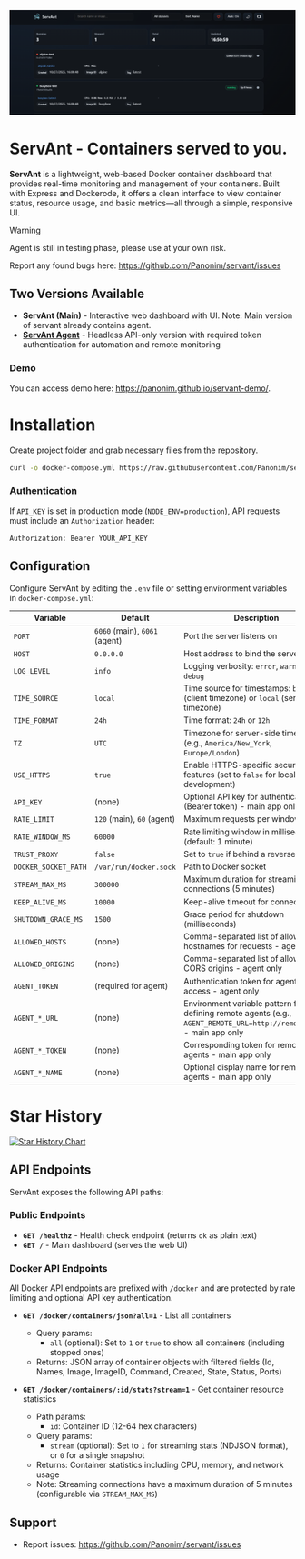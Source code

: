 <p align="center">
	<img src="./static/screenshot.png" alt="Screenshot" />
</p>

# ServAnt - Containers served to you.

**ServAnt** is a lightweight, web-based Docker container dashboard that provides real-time monitoring and management of your containers. Built with Express and Dockerode, it offers a clean interface to view container status, resource usage, and basic metrics—all through a simple, responsive UI.

> [!WARNING]
>
> Agent is still in testing phase, please use at your own risk.
> 
> Report any found bugs here: https://github.com/Panonim/servant/issues

## Two Versions Available

- **ServAnt (Main)** - Interactive web dashboard with UI. Note: Main version of servant already contains agent. 
- **[ServAnt Agent](./servant-agent/)** - Headless API-only version with required token authentication for automation and remote monitoring

### Demo
You can access demo here: https://panonim.github.io/servant-demo/. 

# Installation 
Create project folder and grab necessary files from the repository. 
```bash
curl -o docker-compose.yml https://raw.githubusercontent.com/Panonim/servant/main/docker.example.yml
```

### Authentication

If `API_KEY` is set in production mode (`NODE_ENV=production`), API requests must include an `Authorization` header:
```
Authorization: Bearer YOUR_API_KEY
```

## Configuration

Configure ServAnt by editing the `.env` file or setting environment variables in `docker-compose.yml`:

| Variable | Default | Description |
|----------|---------|-------------|
| `PORT` | `6060` (main), `6061` (agent) | Port the server listens on |
| `HOST` | `0.0.0.0` | Host address to bind the server to |
| `LOG_LEVEL` | `info` | Logging verbosity: `error`, `warn`, `info`, `debug` |
| `TIME_SOURCE` | `local` | Time source for timestamps: `browser` (client timezone) or `local` (server timezone) |
| `TIME_FORMAT` | `24h` | Time format: `24h` or `12h` |
| `TZ` | `UTC` | Timezone for server-side timestamps (e.g., `America/New_York`, `Europe/London`) |
| `USE_HTTPS` | `true` | Enable HTTPS-specific security features (set to `false` for local HTTP development) |
| `API_KEY` | (none) | Optional API key for authentication (Bearer token) - main app only |
| `RATE_LIMIT` | `120` (main), `60` (agent) | Maximum requests per window |
| `RATE_WINDOW_MS` | `60000` | Rate limiting window in milliseconds (default: 1 minute) |
| `TRUST_PROXY` | `false` | Set to `true` if behind a reverse proxy |
| `DOCKER_SOCKET_PATH` | `/var/run/docker.sock` | Path to Docker socket |
| `STREAM_MAX_MS` | `300000` | Maximum duration for streaming stats connections (5 minutes) |
| `KEEP_ALIVE_MS` | `10000` | Keep-alive timeout for connections |
| `SHUTDOWN_GRACE_MS` | `1500` | Grace period for shutdown (milliseconds) |
| `ALLOWED_HOSTS` | (none) | Comma-separated list of allowed hostnames for requests - agent only |
| `ALLOWED_ORIGINS` | (none) | Comma-separated list of allowed CORS origins - agent only |
| `AGENT_TOKEN` | (required for agent) | Authentication token for agent API access - agent only |
| `AGENT_*_URL` | (none) | Environment variable pattern for defining remote agents (e.g., `AGENT_REMOTE_URL=http://remote:6061`) - main app only |
| `AGENT_*_TOKEN` | (none) | Corresponding token for remote agents - main app only |
| `AGENT_*_NAME` | (none) | Optional display name for remote agents - main app only |

# Star History

<a href="https://www.star-history.com/#panonim/servant&type=date&legend=bottom-right">
 <picture>
   <source media="(prefers-color-scheme: dark)" srcset="https://api.star-history.com/svg?repos=panonim/servant&type=date&theme=dark&legend=bottom-right" />
   <source media="(prefers-color-scheme: light)" srcset="https://api.star-history.com/svg?repos=panonim/servant&type=date&legend=bottom-right" />
   <img alt="Star History Chart" src="https://api.star-history.com/svg?repos=panonim/servant&type=date&legend=bottom-right" />
 </picture>
</a>

## API Endpoints

ServAnt exposes the following API paths:

### Public Endpoints
- **`GET /healthz`** - Health check endpoint (returns `ok` as plain text)
- **`GET /`** - Main dashboard (serves the web UI)

### Docker API Endpoints

All Docker API endpoints are prefixed with `/docker` and are protected by rate limiting and optional API key authentication.

- **`GET /docker/containers/json?all=1`** - List all containers
  - Query params:
    - `all` (optional): Set to `1` or `true` to show all containers (including stopped ones)
  - Returns: JSON array of container objects with filtered fields (Id, Names, Image, ImageID, Command, Created, State, Status, Ports)

- **`GET /docker/containers/:id/stats?stream=1`** - Get container resource statistics
  - Path params:
    - `id`: Container ID (12-64 hex characters)
  - Query params:
    - `stream` (optional): Set to `1` for streaming stats (NDJSON format), or `0` for a single snapshot
  - Returns: Container statistics including CPU, memory, and network usage
  - Note: Streaming connections have a maximum duration of 5 minutes (configurable via `STREAM_MAX_MS`)

## Support

- Report issues: https://github.com/Panonim/servant/issues
